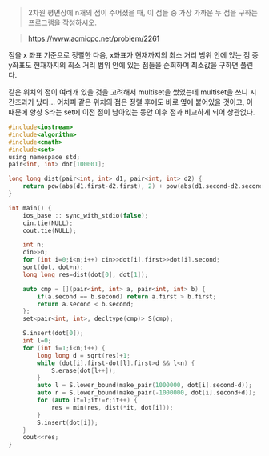
> 2차원 평면상에 n개의 점이 주어졌을 때, 이 점들 중 가장 가까운 두 점을 구하는 프로그램을 작성하시오.

> https://www.acmicpc.net/problem/2261

점을 x 좌표 기준으로 정렬한 다음, x좌표가 현재까지의 최소 거리 범위 안에 있는 점 중 y좌표도 현재까지의 최소 거리 범위 안에 있는 점들을 순회하며 최소값을 구하면 풀린다.

같은 위치의 점이 여러개 있을 것을 고려해서 multiset을 썼었는데 multiset을 쓰니 시간초과가 났다... 어차피 같은 위치의 점은 정렬 후에도 바로 옆에 붙어있을 것이고, 이 때문에 항상 S라는 set에 이전 점이 남아있는 동안 이후 점과 비교하게 되어 상관없다. 

```c
#include<iostream>
#include<algorithm>
#include<cmath>
#include<set>
using namespace std;
pair<int, int> dot[100001];

long long dist(pair<int, int> d1, pair<int, int> d2) {
    return pow(abs(d1.first-d2.first), 2) + pow(abs(d1.second-d2.second), 2);
}

int main() {
    ios_base :: sync_with_stdio(false);
    cin.tie(NULL);
    cout.tie(NULL);

    int n;
    cin>>n;
    for (int i=0;i<n;i++) cin>>dot[i].first>>dot[i].second;
    sort(dot, dot+n);
    long long res=dist(dot[0], dot[1]);

    auto cmp = [](pair<int, int> a, pair<int, int> b) {
        if(a.second == b.second) return a.first > b.first;
        return a.second < b.second;
    };
    set<pair<int, int>, decltype(cmp)> S(cmp);

    S.insert(dot[0]);
    int l=0;
    for (int i=1;i<n;i++) {
        long long d = sqrt(res)+1;
        while (dot[i].first-dot[l].first>d && l<n) {
            S.erase(dot[l++]);
        }
        auto l = S.lower_bound(make_pair(1000000, dot[i].second-d));
        auto r = S.lower_bound(make_pair(-1000000, dot[i].second+d));
        for (auto it=l;it!=r;it++) {
            res = min(res, dist(*it, dot[i]));
        }
        S.insert(dot[i]);
    }
    cout<<res;
}
```